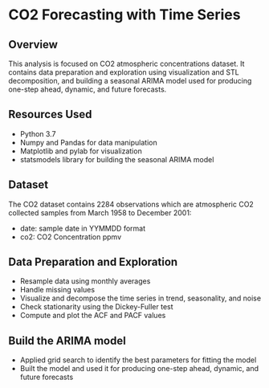 # CO2 Forecasting with Time Series 
## Overview
This analysis is focused on CO2 atmospheric concentrations dataset. It contains data preparation and exploration using visualization and STL decomposition, and building a seasonal ARIMA model used for producing one-step ahead, dynamic, and future forecasts.

## Resources Used
- Python 3.7
- Numpy and Pandas for data manipulation
- Matplotlib and pylab for visualization
- statsmodels library for building the seasonal ARIMA model

## Dataset
The CO2 dataset contains 2284 observations which are atmospheric CO2 collected samples from March 1958 to December 2001:
- date: sample date in YYMMDD format
- co2: CO2 Concentration ppmv

## Data Preparation and Exploration
-	Resample data using monthly averages
-	Handle missing values 
-	Visualize and decompose the time series in trend, seasonality, and noise 
-	Check stationarity using the Dickey-Fuller test
-	Compute and plot the ACF and PACF values

## Build the ARIMA model
-	Applied grid search to identify the best parameters for fitting the model 
-	Built the model and used it for producing one-step ahead, dynamic, and future forecasts
